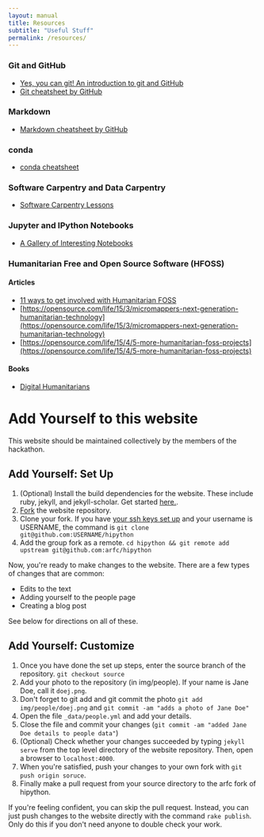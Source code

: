 ```yaml
---
layout: manual
title: Resources 
subtitle: "Useful Stuff"
permalink: /resources/
---
```


### Git and GitHub

- [Yes, you can git! An introduction to git and GitHub](https://speakerdeck.com/willingc/yes-you-can-git)
- [Git cheatsheet by GitHub](https://services.github.com/kit/downloads/github-git-cheat-sheet.pdf)

### Markdown

- [Markdown cheatsheet by GitHub](https://guides.github.com/pdfs/markdown-cheatsheet-online.pdf)

### conda

- [conda cheatsheet](http://conda.pydata.org/docs/_downloads/conda-cheatsheet.pdf)

### Software Carpentry and Data Carpentry

- [Software Carpentry Lessons](http://software-carpentry.org/lessons/)

### Jupyter and IPython Notebooks
 
- [A Gallery of Interesting Notebooks](https://github.com/ipython/ipython/wiki/A-gallery-of-interesting-IPython-Notebooks)

### Humanitarian Free and Open Source Software (HFOSS)

#### Articles

- [11 ways to get involved with Humanitarian FOSS](https://opensource.com/life/15/2/getting-involved-hfoss)
- [https://opensource.com/life/15/3/micromappers-next-generation-humanitarian-technology](https://opensource.com/life/15/3/micromappers-next-generation-humanitarian-technology)
- [https://opensource.com/life/15/4/5-more-humanitarian-foss-projects](https://opensource.com/life/15/4/5-more-humanitarian-foss-projects)

#### Books

- [Digital Humanitarians](http://www.digital-humanitarians.com)

# Add Yourself to this website
This website should be maintained collectively by the members of the hackathon.

## Add Yourself: Set Up

1. (Optional) Install the build dependencies for the website. These include ruby, jekyll,
   and jekyll-scholar. Get started [here.](https://jekyllrb.com/docs/installation/).
2. [Fork](https://github.com/arfc/hipython#fork-destination-box) the website repository.
3. Clone your fork. If you have [your ssh keys set up](https://help.github.com/articles/generating-an-ssh-key/)
   and your username is USERNAME, the command is `git clone
   git@github.com:USERNAME/hipython`
4. Add the group fork as a remote. `cd hipython && git remote add upstream
   git@github.com:arfc/hipython`

Now, you're ready to make changes to the website. There are a few types of
changes that are common:

- Edits to the text
- Adding yourself to the people page
- Creating a blog post

See below for directions on all of these.

## Add Yourself: Customize

1. Once you have done the set up steps, enter the source branch of the repository. `git checkout source`
2. Add your photo to the repository (in img/people). If your name is Jane Doe, call it `doej.png`.
3. Don't forget to git add and git commit the photo `git add img/people/doej.png` and `git commit -am "adds a photo of Jane Doe"`
4. Open the file `_data/people.yml` and add your details.
5. Close the file and commit your changes (`git commit -am "added Jane Doe details to people data"`)
6. (Optional) Check whether your changes succeeded by typing `jekyll serve` from the top
   level directory of the website repository. Then, open a browser to
   `localhost:4000`.
7. When you're satisfied, push your changes to your own fork with `git push origin
   soruce`.
8. Finally make a pull request from your source directory to the arfc fork of hipython.

If you're feeling confident, you can skip the pull request. Instead, you can
just push changes to the website directly with the command `rake publish`. Only
do this if you don't need anyone to double check your work.
